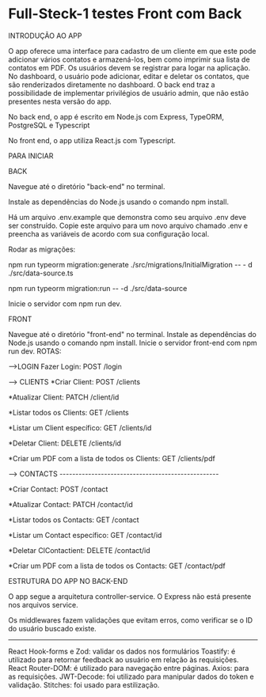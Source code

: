 # Full-Steck-1 testes Front com Back

INTRODUÇÃO AO APP

O app oferece uma interface para cadastro de um cliente em que este pode adicionar vários contatos e armazená-los, bem como imprimir sua lista de contatos em PDF. Os usuários devem se registrar para logar na aplicação. No dashboard, o usuário pode adicionar, editar e deletar os contatos, que são renderizados diretamente no dashboard. O back end traz a possibilidade de implementar privilégios de usuário admin, que não estão presentes nesta versão do app.

No back end, o app é escrito em Node.js com Express, TypeORM, PostgreSQL e Typescript

No front end, o app utiliza React.js com Typescript.

PARA INICIAR

BACK

Navegue até o diretório "back-end" no terminal.

Instale as dependências do Node.js usando o comando npm install.

Há um arquivo .env.example que demonstra como seu arquivo .env deve ser construído. Copie este arquivo para um novo arquivo chamado .env e preencha as variáveis de acordo com sua configuração local.

Rodar as migrações:

npm run typeorm migration:generate ./src/migrations/InitialMigration -- - d ./src/data-source.ts

npm run typeorm migration:run -- -d ./src/data-source

Inicie o servidor com npm run dev.

FRONT

Navegue até o diretório "front-end" no terminal.
Instale as dependências do Node.js usando o comando npm install.
Inicie o servidor front-end com npm run dev.
ROTAS:

-->LOGIN Fazer Login: POST /login

--> CLIENTS *Criar Client: POST /clients

*Atualizar Client: PATCH /client/id

*Listar todos os Clients: GET /clients

*Listar um Client específico: GET /clients/id

*Deletar Client: DELETE /clients/id

*Criar um PDF com a lista de todos os Clients: GET /clients/pdf

--> CONTACTS --------------------------------------------------

*Criar Contact: POST /contact

*Atualizar Contact: PATCH /contact/id

*Listar todos os Contacts: GET /contact

*Listar um Contact específico: GET /contact/id

*Deletar ClContactient: DELETE /contact/id

*Criar um PDF com a lista de todos os Contacts: GET /contact/pdf

ESTRUTURA DO APP NO BACK-END

O app segue a arquitetura controller-service. O Express não está presente nos arquivos service.

Os middlewares fazem validações que evitam erros, como verificar se o ID do usuário buscado existe.

---------------------------------------------------------------------------------------------------

React Hook-forms e Zod: validar os dados nos formulários
Toastify: é utilizado para retornar feedback ao usuário em relação às requisições.
React Router-DOM: é utilizado para navegação entre páginas.
Axios: para as requisições.
JWT-Decode: foi utilizado para manipular dados do token e validação.
Stitches: foi usado para estilização.
